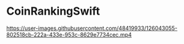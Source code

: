 # CoinRankingSwift


https://user-images.githubusercontent.com/48419933/126043055-802518cb-222a-433e-953c-8629e7734cec.mp4

